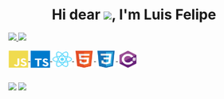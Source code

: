 <h1 align="center">Hi dear <img src="https://raw.githubusercontent.com/kaueMarques/kaueMarques/master/hi.gif" width="30px">, I'm Luis Felipe</h1>



<div>
  <a href="https://github.com/luisfelipert">
  <img height="180em" src="https://github-readme-stats.vercel.app/api?username=luisfelipert&show_icons=true&theme=omni&include_all_commits=true&count_private=true"/>
  <img height="180em" src="https://github-readme-stats.vercel.app/api/top-langs/?username=luisfelipert&layout=compact&langs_count=7&theme=omni"/>
</div>

<div style="display: inline_block",  ><br>
   <img align="center" alt="luis-JS" height="35" width="40" src="https://raw.githubusercontent.com/devicons/devicon/master/icons/javascript/javascript-plain.svg">
   <img align="center" alt= "luis-TS" height="35" width="40" src="https://raw.githubusercontent.com/devicons/devicon/master/icons/typescript/typescript-plain.svg">
   <img align="center" alt="luis-React" height="35" width="40" src="https://raw.githubusercontent.com/devicons/devicon/master/icons/react/react-original.svg">
   <img align="center" alt="luis-HTML" height="35" width="40" src="https://raw.githubusercontent.com/devicons/devicon/master/icons/html5/html5-original.svg">
   <img align="center" alt="luis-CSS" height="35" width="40" src="https://raw.githubusercontent.com/devicons/devicon/master/icons/css3/css3-original.svg">
   <img align="center" alt="luis-Csharp" height="35" width="40" src="https://raw.githubusercontent.com/devicons/devicon/master/icons/csharp/csharp-original.svg">
  
</div>
 
 ##
 
<div>
     <a href="https://instagram.com/luis_felipefr" target="_blank"><img src="https://img.shields.io/badge/-Instagram-%23E4405F?style=for-the-badge&logo=instagram&logoColor=white" target="_blank"></a>
     <a href="https://www.linkedin.com/in/luis-felipe-fran%C3%A7a-coelho-93259320a/" target="_blank"><img src="https://img.shields.io/badge/-LinkedIn-%230077B5?style=for-the-badge&logo=linkedin&logoColor=white" target="_blank"></a>
</div>

 

 
 

